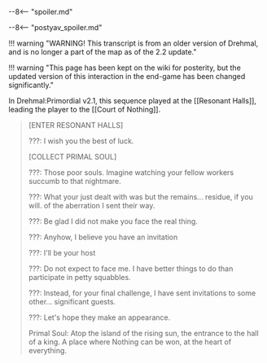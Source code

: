 --8<-- "spoiler.md"

--8<-- "postyav_spoiler.md"

!!! warning "WARNING! This transcript is from an older version of Drehmal, and is no longer a part of the map as of the 2.2 update."

!!! warning "This page has been kept on the wiki for posterity, but the updated version of this interaction in the end-game has been changed significantly."

In Drehmal:Primordial v2.1, this sequence played at the [[Resonant Halls]], leading the player to the [[Court of Nothing]].

> \[ENTER RESONANT HALLS\]
>
> ???: I wish you the best of luck.
>
> \[COLLECT PRIMAL SOUL\]
>
> ???: Those poor souls. Imagine watching your fellow workers succumb to that nightmare.
>
> ???: What your just dealt with was but the remains... residue, if you will. of the aberration I sent their way.
>
> ???: Be glad I did not make you face the real thing.
>
> ???: Anyhow, I believe you have an invitation
>
> ???: I'll be your host
>
> ???: Do not expect to face me. I have better things to do than participate in petty squabbles.
>
> ???: Instead, for your final challenge, I have sent invitations to some other... significant guests.
>
> ???: Let's hope they make an appearance.
>
> Primal Soul: Atop the island of the rising sun, the entrance to the hall of a king. A place where Nothing can be won, at the heart of everything.
